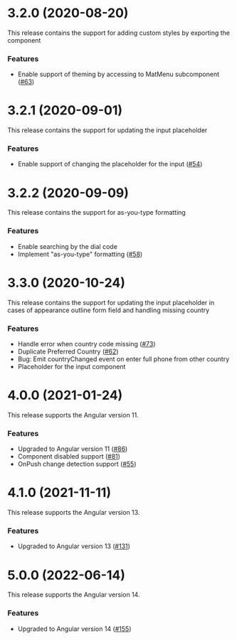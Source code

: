<a name="3.2.0"></a>
# 3.2.0 (2020-08-20)

This release contains the support for adding custom styles by exporting the component

### Features

* Enable support of theming by accessing to MatMenu subcomponent ([#63](https://github.com/tanansatpal/ngx-mat-intl-tel-input/issues/63))

<a name="3.2.1"></a>
# 3.2.1 (2020-09-01)

This release contains the support for updating the input placeholder

### Features

* Enable support of changing the placeholder for the input ([#54](https://github.com/tanansatpal/ngx-mat-intl-tel-input/issues/54))

<a name="3.2.2"></a>
# 3.2.2 (2020-09-09)

This release contains the support for as-you-type formatting

### Features

* Enable searching by the dial code
* Implement "as-you-type" formatting ([#58](https://github.com/tanansatpal/ngx-mat-intl-tel-input/issues/58))

<a name="3.3.0"></a>
# 3.3.0 (2020-10-24)

This release contains the support for updating the input placeholder in cases of appearance outline form field and handling missing country

### Features

* Handle error when country code missing ([#73](https://github.com/tanansatpal/ngx-mat-intl-tel-input/issues/73))
* Duplicate Preferred Country ([#62](https://github.com/tanansatpal/ngx-mat-intl-tel-input/issues/62))
* Bug: Emit countryChanged event on enter full phone from other country
* Placeholder for the input component

<a name="4.0.0"></a>
# 4.0.0 (2021-01-24)

This release supports the Angular version 11.

### Features

* Upgraded to Angular version 11 ([#86](https://github.com/tanansatpal/ngx-mat-intl-tel-input/issues/86))
* Component disabled support ([#81](https://github.com/tanansatpal/ngx-mat-intl-tel-input/issues/81))
* OnPush change detection support ([#55](https://github.com/tanansatpal/ngx-mat-intl-tel-input/issues/55))

<a name="4.1.0"></a>
# 4.1.0 (2021-11-11)

This release supports the Angular version 13.

### Features

* Upgraded to Angular version 13 ([#131](https://github.com/tanansatpal/ngx-mat-intl-tel-input/issues/131))

<a name="5.0.0"></a>
# 5.0.0 (2022-06-14)

This release supports the Angular version 14.

### Features

* Upgraded to Angular version 14 ([#155](https://github.com/tanansatpal/ngx-mat-intl-tel-input/issues/155))
